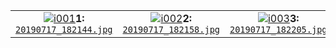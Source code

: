 |   |   |   |
| :-: | :-: | :-: |
<a href="../../../../../raw/master/Material/Schyren-Cup/2019/20190717_182144.jpg" target="_">![i001]</a>**1:**<br>[`20190717_182144.jpg`][i001] | [![i002]][i002r]**2:**<br>[`20190717_182158.jpg`][i002] | [![i003]][i003r]**3:**<br>[`20190717_182205.jpg`][i003]


[i001]: ./20190717_182144.jpg "adsf asdf"
[i001r]: ../../../../../raw/master/Material/Schyren-Cup/2019/20190717_182144.jpg
[i002]: ./20190717_182158.jpg
[i002r]: ../../../../../raw/master/Material/Schyren-Cup/2019/20190717_182158.jpg "asdf"
[i003]: ./20190717_182205.jpg
[i003r]: ../../../../../raw/master/Material/Schyren-Cup/2019/20190717_182205.jpg


<script>
  alert(document.links);
</script>

